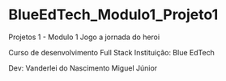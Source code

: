 # BlueEdTech_Modulo1_Projeto1

Projetos 1 - Modulo 1
Jogo a jornada do heroi

Curso de desenvolvimento Full Stack
Instituição: Blue EdTech

Dev: Vanderlei do Nascimento Miguel Júnior
